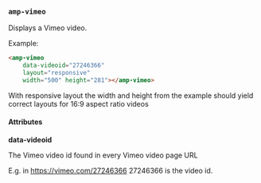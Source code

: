 <!---
Copyright 2015 The AMP HTML Authors. All Rights Reserved.

Licensed under the Apache License, Version 2.0 (the "License");
you may not use this file except in compliance with the License.
You may obtain a copy of the License at

      http://www.apache.org/licenses/LICENSE-2.0

Unless required by applicable law or agreed to in writing, software
distributed under the License is distributed on an "AS-IS" BASIS,
WITHOUT WARRANTIES OR CONDITIONS OF ANY KIND, either express or implied.
See the License for the specific language governing permissions and
limitations under the License.
-->

### <a name="amp-vimeo"></a> `amp-vimeo`

Displays a Vimeo video.

Example:
```html
<amp-vimeo
    data-videoid="27246366"
    layout="responsive"
    width="500" height="281"></amp-vimeo>
```

With responsive layout the width and height from the example should yield correct layouts for 16:9 aspect ratio videos

#### Attributes

**data-videoid**

The Vimeo video id found in every Vimeo video page URL

E.g. in https://vimeo.com/27246366 27246366 is the video id.
